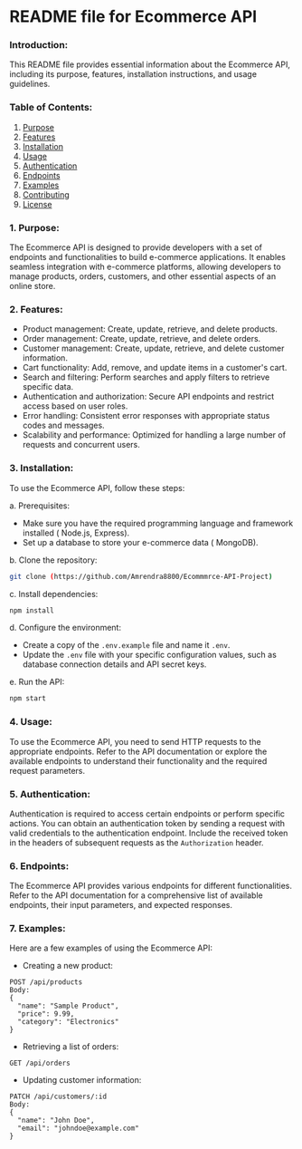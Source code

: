 # README file for Ecommerce API

### Introduction:
This README file provides essential information about the Ecommerce API, including its purpose, features, installation instructions, and usage guidelines.

### Table of Contents:
1. [Purpose](#purpose)
2. [Features](#features)
3. [Installation](#installation)
4. [Usage](#usage)
5. [Authentication](#authentication)
6. [Endpoints](#endpoints)
7. [Examples](#examples)
8. [Contributing](#contributing)
9. [License](#license)

### 1. Purpose:
The Ecommerce API is designed to provide developers with a set of endpoints and functionalities to build e-commerce applications. It enables seamless integration with e-commerce platforms, allowing developers to manage products, orders, customers, and other essential aspects of an online store.

### 2. Features:
- Product management: Create, update, retrieve, and delete products.
- Order management: Create, update, retrieve, and delete orders.
- Customer management: Create, update, retrieve, and delete customer information.
- Cart functionality: Add, remove, and update items in a customer's cart.
- Search and filtering: Perform searches and apply filters to retrieve specific data.
- Authentication and authorization: Secure API endpoints and restrict access based on user roles.
- Error handling: Consistent error responses with appropriate status codes and messages.
- Scalability and performance: Optimized for handling a large number of requests and concurrent users.

### 3. Installation:
To use the Ecommerce API, follow these steps:

a. Prerequisites:
- Make sure you have the required programming language and framework installed ( Node.js, Express).
- Set up a database to store your e-commerce data ( MongoDB).

b. Clone the repository:
```bash
git clone (https://github.com/Amrendra8800/Ecommmrce-API-Project)
```

c. Install dependencies:
```bash
npm install
```

d. Configure the environment:
- Create a copy of the `.env.example` file and name it `.env`.
- Update the `.env` file with your specific configuration values, such as database connection details and API secret keys.

e. Run the API:
```bash
npm start
```

### 4. Usage:
To use the Ecommerce API, you need to send HTTP requests to the appropriate endpoints. Refer to the API documentation or explore the available endpoints to understand their functionality and the required request parameters.

### 5. Authentication:
Authentication is required to access certain endpoints or perform specific actions. You can obtain an authentication token by sending a request with valid credentials to the authentication endpoint. Include the received token in the headers of subsequent requests as the `Authorization` header.

### 6. Endpoints:
The Ecommerce API provides various endpoints for different functionalities. Refer to the API documentation for a comprehensive list of available endpoints, their input parameters, and expected responses.

### 7. Examples:
Here are a few examples of using the Ecommerce API:

- Creating a new product:
```
POST /api/products
Body:
{
  "name": "Sample Product",
  "price": 9.99,
  "category": "Electronics"
}
```

- Retrieving a list of orders:
```
GET /api/orders
```

- Updating customer information:
```
PATCH /api/customers/:id
Body:
{
  "name": "John Doe",
  "email": "johndoe@example.com"
}
```

